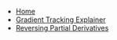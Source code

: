 - [Home](/ "Home")
- [Gradient Tracking Explainer](idea/idea-1-gradient-tracking-explainer "Gradient Tracking Explainer")
- [Reversing Partial Derivatives](idea/idea-1-reversing-partial-derivatives "Reversing Partial Derivatives")
